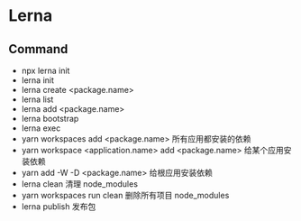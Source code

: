 # Lerna

## Command

- npx lerna init
- lerna init
- lerna create <package.name>
- lerna list
- lerna add <package.name>
- lerna bootstrap
- lerna exec <command>
- yarn workspaces add <package.name>
  所有应用都安装的依赖
- yarn workspace <application.name> add <package.name>
  给某个应用安装依赖
- yarn add -W -D <package.name>
  给根应用安装依赖
- lerna clean
  清理 node_modules
- yarn workspaces run clean
  删除所有项目 node_modules
- lerna publish
  发布包

